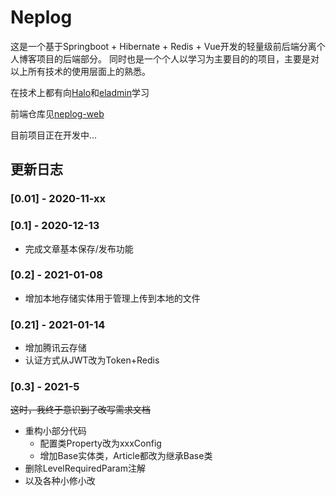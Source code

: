 # Neplog

这是一个基于Springboot + Hibernate + Redis + Vue开发的轻量级前后端分离个人博客项目的后端部分。
同时也是一个个人以学习为主要目的的项目，主要是对以上所有技术的使用层面上的熟悉。

在技术上都有向[Halo]()和[eladmin]()学习

前端仓库见[neplog-web](https://github.com/Uzemiu/neplog-web)

目前项目正在开发中...

## 更新日志

### [0.01] - 2020-11-xx

### [0.1] - 2020-12-13

- 完成文章基本保存/发布功能 

### [0.2] - 2021-01-08

- 增加本地存储实体用于管理上传到本地的文件

### [0.21] - 2021-01-14

- 增加腾讯云存储
- 认证方式从JWT改为Token+Redis

### [0.3] - 2021-5

~~这时，我终于意识到了改写需求文档~~

- 重构小部分代码
    - 配置类Property改为xxxConfig
	- 增加Base实体类，Article都改为继承Base类
- 删除LevelRequiredParam注解
- 以及各种小修小改